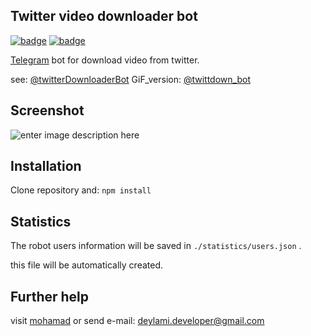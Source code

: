 ## Twitter video downloader bot

[![badge](https://img.shields.io/badge/version-1.0.0-40a8e8.svg)](https://github.com/imohamad/twitter-downloader-telegram-bot/releases) [![badge](https://img.shields.io/badge/license-MIT-yellow.svg)](https://github.com/imohamad/twitter-downloader-telegram-bot/blob/master/LICENSE) 

[Telegram](https://telegram.org/) bot for download video from twitter.

see: [@twitterDownloaderBot](https://t.me/twitterDownloaderBot)
GiF_version: [@twittdown_bot](https://t.me/twittdown_bot)

## Screenshot
![enter image description here](https://dl.dropboxusercontent.com/s/5gjfos78vo0mr1b/shot-1.jpg)

## Installation
Clone repository and:
`npm install`

## Statistics
The robot users information will be saved in  `./statistics/users.json` .

this file will be automatically created.

## Further help
visit [mohamad](http://mohamad.js.org) or send e-mail: [deylami.developer@gmail.com](mailto:deylami.developer@gmail.com)
